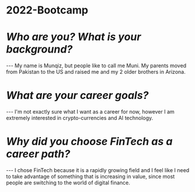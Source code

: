 # 2022-Bootcamp

# ***Who are you? What is your background?***

--- My name is Munqiz, but people like to call me Muni. My parents moved from Pakistan to the US and raised me and my 2 older brothers in Arizona.

# ***What are your career goals?***

--- I'm not exactly sure what I want as a career for now, however I am extremely interested in crypto-currencies and AI technology. 

# ***Why did you choose FinTech as a career path?***

--- I chose FinTech because it is a rapidly growing field and I feel like I need to take advantage of something that is increasing in value, since most people are switching to the world of digital finance.  

